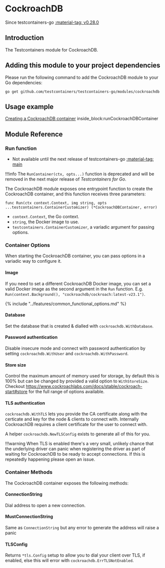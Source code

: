 # CockroachDB

Since testcontainers-go <a href="https://github.com/testcontainers/testcontainers-go/releases/tag/v0.28.0"><span class="tc-version">:material-tag: v0.28.0</span></a>

## Introduction

The Testcontainers module for CockroachDB.

## Adding this module to your project dependencies

Please run the following command to add the CockroachDB module to your Go dependencies:

```
go get github.com/testcontainers/testcontainers-go/modules/cockroachdb
```

## Usage example

<!--codeinclude-->
[Creating a CockroachDB container](../../modules/cockroachdb/examples_test.go) inside_block:runCockroachDBContainer
<!--/codeinclude-->

## Module Reference

### Run function

- Not available until the next release of testcontainers-go <a href="https://github.com/testcontainers/testcontainers-go"><span class="tc-version">:material-tag: main</span></a>

!!!info
    The `RunContainer(ctx, opts...)` function is deprecated and will be removed in the next major release of _Testcontainers for Go_.

The CockroachDB module exposes one entrypoint function to create the CockroachDB container, and this function receives three parameters:

```golang
func Run(ctx context.Context, img string, opts ...testcontainers.ContainerCustomizer) (*CockroachDBContainer, error)
```

- `context.Context`, the Go context.
- `string`, the Docker image to use.
- `testcontainers.ContainerCustomizer`, a variadic argument for passing options.

### Container Options

When starting the CockroachDB container, you can pass options in a variadic way to configure it.

#### Image

If you need to set a different CockroachDB Docker image, you can set a valid Docker image as the second argument in the `Run` function.
E.g. `Run(context.Background(), "cockroachdb/cockroach:latest-v23.1")`.

{% include "../features/common_functional_options.md" %}

#### Database

Set the database that is created & dialled with `cockroachdb.WithDatabase`.

#### Password authentication

Disable insecure mode and connect with password authentication by setting `cockroachdb.WithUser` and `cockroachdb.WithPassword`.

#### Store size

Control the maximum amount of memory used for storage, by default this is 100% but can be changed by provided a valid option to `WithStoreSize`. Checkout https://www.cockroachlabs.com/docs/stable/cockroach-start#store for the full range of options available.

#### TLS authentication

`cockroachdb.WithTLS` lets you provide the CA certificate along with the certicate and key for the node & clients to connect with.
Internally CockroachDB requires a client certificate for the user to connect with.

A helper `cockroachdb.NewTLSConfig` exists to generate all of this for you.

!!!warning
    When TLS is enabled there's a very small, unlikely chance that the underlying driver can panic when registering the driver as part of waiting for CockroachDB to be ready to accept connections. If this is repeatedly happening please open an issue.

### Container Methods

The CockroachDB container exposes the following methods:

#### ConnectionString

Dial address to open a new connection.

#### MustConnectionString

Same as `ConnectionString` but any error to generate the address will raise a panic

#### TLSConfig

Returns `*tls.Config` setup to allow you to dial your client over TLS, if enabled, else this will error with `cockroachdb.ErrTLSNotEnabled`.
